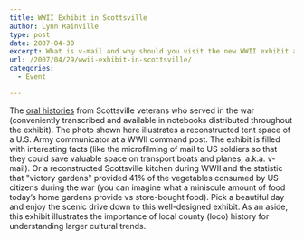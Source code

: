 ```yaml
---
title: WWII Exhibit in Scottsville
author: Lynn Rainville
type: post
date: 2007-04-30
excerpt: What is v-mail and why should you visit the new WWII exhibit at the Scottsville Museum ?
url: /2007/04/29/wwii-exhibit-in-scottsville/
categories:
  - Event

---
```

The [oral histories](http://avenue.org/smuseum/home.html) from Scottsville veterans who served in the war (conveniently transcribed and available in notebooks distributed throughout the exhibit). The photo shown here illustrates a reconstructed tent space of a U.S. Army communicator at a WWII command post. The exhibit is filled with interesting facts (like the microfilming of mail to US soldiers so that they could save valuable space on transport boats and planes, a.k.a. v-mail). Or a reconstructed Scottsville kitchen during WWII and the statistic that "victory gardens" provided 41% of the vegetables consumed by US citizens during the war (you can imagine what a miniscule amount of food today&#8217;s home gardens provide vs store-bought food). Pick a beautiful day and enjoy the scenic drive down to this well-designed exhibit. As an aside, this exhibit illustrates the importance of local county (loco) history for understanding larger cultural trends.
